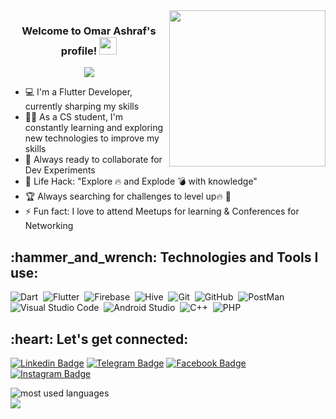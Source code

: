 
<img width="250" align="right" src="https://c.tenor.com/_DOBjnGspYAAAAAM/code-coding.gif">

<h3 align="center">
  Welcome to Omar Ashraf's profile!
  <img src="https://media.giphy.com/media/hvRJCLFzcasrR4ia7z/giphy.gif" width="28">
</h3>

<!-- Typing SVG by DenverCoder1 - https://github.com/DenverCoder1/readme-typing-svg -->
<p align="center">
  <a href="https://github.com/DenverCoder1/readme-typing-svg"><img src="https://readme-typing-svg.herokuapp.com/?lines=Flutter%20developer;Always%20learning%20new%20things&font=Fira%20Code&center=true&width=440&height=45&color=f75c7e&vCenter=true&size=22"></a>
</p> 


- :computer: I'm a Flutter Developer, currently sharping my skills
- :man_technologist: As a CS student, I'm constantly learning and exploring new technologies to improve my skills
- :rocket: Always ready to collaborate for Dev Experiments
- :dart: Life Hack: "Explore :fire: and Explode :bomb: with knowledge"
- :trophy: Always searching for challenges to level up:fire: :mechanical_arm:
- :zap: Fun fact: I love to attend Meetups for learning & Conferences for Networking<br>



<h2 align="left">:hammer_and_wrench: Technologies and Tools I use:</h2>
<p align="left">

![Dart](https://img.shields.io/badge/-Dart-05122A?style=flat&logo=dart)&nbsp;
![Flutter](https://img.shields.io/badge/-Flutter-05122A?style=flat&logo=flutter&logoColor=563D7C)&nbsp;
![Firebase](https://img.shields.io/badge/-Firebase-05122A?style=flat&logo=firebase)&nbsp;
![Hive](https://img.shields.io/badge/-Hive-05122A?style=flat&logo=hive)&nbsp;
![Git](https://img.shields.io/badge/-Git-05122A?style=flat&logo=git)&nbsp;
![GitHub](https://img.shields.io/badge/-GitHub-05122A?style=flat&logo=github)&nbsp;
![PostMan](https://img.shields.io/badge/-PostMan-05122A?style=flat&logo=postman)&nbsp;
![Visual Studio Code](https://img.shields.io/badge/-Visual%20Studio%20Code-05122A?style=flat&logo=visual-studio-code&logoColor=007ACC)&nbsp;
![Android Studio](https://img.shields.io/badge/-Android%20Studio-05122A?style=flat&logo=android-studio)&nbsp;
![C++](https://img.shields.io/badge/-C++-05122A?style=flat&logo=cplusplus)&nbsp;
![PHP](https://img.shields.io/badge/-PHP-05122A?style=flat&logo=php)&nbsp;
 </p>


<h2 align="left">:heart: Let's get connected:</h2>

[![Linkedin Badge](https://img.shields.io/badge/-Omar__Ashraf-blue?style=flat-square&logo=Linkedin&logoColor=white&link=https://www.linkedin.com/in/omar-ashraf-a129bb1b5/)](https://www.linkedin.com/in/omar-ashraf-a129bb1b5/)
[![Telegram Badge](https://img.shields.io/badge/-@Omar__Ashraf-1ca0f1?style=flat-square&labelColor=1ca0f1&logo=telegram&logoColor=white&link=https://twitter.com/prince_shivaram)](https://t.me/BonDoaH) 
[![Facebook Badge](https://img.shields.io/badge/-@Omar__Ashraf-3b5998?style=flat-square&labelColor=3b5998&logo=facebook&logoColor=white&link=https://www.facebook.com/omar.elqala.1/)](https://www.facebook.com/omar.elqala.1/)
[![Instagram Badge](https://img.shields.io/badge/-@Omar__Ashraf-7289da?style=flat-square&labelColor=7289da&logo=discord&logoColor=white&link=https://discord.com/channels/@3mar_ashraf)](https://discord.com/channels/@3mar_ashraf)


<img align="left" src="https://github-readme-stats.vercel.app/api/top-langs?username=Omar-Ashraf-69&show_icons=true&locale=en&layout=compact&theme=radical" alt="most used languages" />
<br>
<a href="https://komarev.com/ghpvc/?username=Omar-Ashraf-69&style=for-the-badge">
    <img src="https://komarev.com/ghpvc/?username=Omar-Ashraf-69&style=for-the-badge">
</a>
